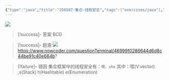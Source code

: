 ```yaml
---
{"type":"java","title":"250507-集合-线程安全","tags":["exercises/java"],"author":"codertoro","establish":"2025-05-07","update":"2025/05/14 09:53","dg-publish":true,"java":true,"permalink":"/Exercises/Java/250507/250507-集合-线程安全/","dgPassFrontmatter":true,"created":"2025-05-07T08:44:56.455+08:00","updated":"2025-05-14T09:53:50.420+08:00"}
---
```


![](https://img.codertoro.top/Bucket/Exercises/Java/20250507084521301.png)

> [!success]- 答案
BCD

> [!success]- 题源
![](https://img.codertoro.top/Bucket/Exercises/Java/20250507084625679.png)
https://www.nowcoder.com/questionTerminal/46999f0286644d6d8c44be91c40e664b?

> [!failure]- 错因
集合框架中的线程安全有：`喂，she` 其中：喂(V:vector) ,s(Stack) h(Hashtable) e(Enumeration)

